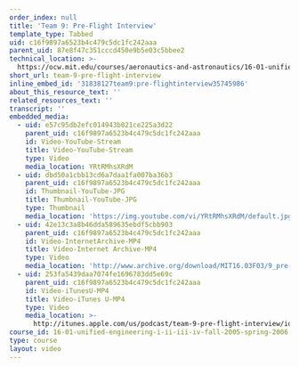 ```yaml
---
order_index: null
title: 'Team 9: Pre-Flight Interview'
template_type: Tabbed
uid: c16f9897a6523b4c479c5dc1fc242aaa
parent_uid: 87e8f47c351cccd450e9b5e03c5bbee2
technical_location: >-
  https://ocw.mit.edu/courses/aeronautics-and-astronautics/16-01-unified-engineering-i-ii-iii-iv-fall-2005-spring-2006/systems-labs-04/team-9-pre-flight-interview
short_url: team-9-pre-flight-interview
inline_embed_id: '31838127team9:pre-flightinterview35745986'
about_this_resource_text: ''
related_resources_text: ''
transcript: ''
embedded_media:
  - uid: e57c95db2efc014943b021ce225a3d22
    parent_uid: c16f9897a6523b4c479c5dc1fc242aaa
    id: Video-YouTube-Stream
    title: Video-YouTube-Stream
    type: Video
    media_location: YRtRMhsXRdM
  - uid: dbd50a1cbb13cd6a7daa1fa007ba36b3
    parent_uid: c16f9897a6523b4c479c5dc1fc242aaa
    id: Thumbnail-YouTube-JPG
    title: Thumbnail-YouTube-JPG
    type: Thumbnail
    media_location: 'https://img.youtube.com/vi/YRtRMhsXRdM/default.jpg'
  - uid: 42e13c3a8b46dda589635ebdf5cbb903
    parent_uid: c16f9897a6523b4c479c5dc1fc242aaa
    id: Video-InternetArchive-MP4
    title: Video-Internet Archive-MP4
    type: Video
    media_location: 'http://www.archive.org/download/MIT16.03F03/9_pre-220k.mp4'
  - uid: 253fa5439daa7074fe1696783dd5e69c
    parent_uid: c16f9897a6523b4c479c5dc1fc242aaa
    id: Video-iTunesU-MP4
    title: Video-iTunes U-MP4
    type: Video
    media_location: >-
      http://itunes.apple.com/us/podcast/team-9-pre-flight-interview/id354868963?i=80690319
course_id: 16-01-unified-engineering-i-ii-iii-iv-fall-2005-spring-2006
type: course
layout: video
---
```

